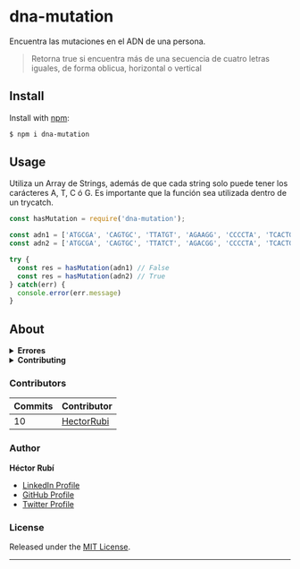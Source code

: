 # dna-mutation
Encuentra las mutaciones en el ADN de una persona.

> Retorna true si encuentra más de una secuencia de cuatro letras iguales, de forma oblicua, horizontal o vertical


## Install

Install with [npm](https://www.npmjs.com/):

```sh
$ npm i dna-mutation
```

## Usage

Utiliza un Array de Strings, además de que cada string solo puede tener los carácteres A, T, C ó G.
Es importante que la función sea utilizada dentro de un trycatch.

```js
const hasMutation = require('dna-mutation');

const adn1 = ['ATGCGA', 'CAGTGC', 'TTATGT', 'AGAAGG', 'CCCCTA', 'TCACTG']
const adn2 = ['ATGCGA', 'CAGTGC', 'TTATCT', 'AGACGG', 'CCCCTA', 'TCACTG']

try {
  const res = hasMutation(adn1) // False
  const res = hasMutation(adn2) // True
} catch(err) {
  console.error(err.message)
}

```

## About

<details>
<summary><strong>Errores</strong></summary>
La función lanza errores cuando:

* La secuencia genetica tiene caracteres diferentes a los definidos


</details>

<details>
<summary><strong>Contributing</strong></summary>

Pull requests and stars are always welcome. For bugs and feature requests, [please create an issue](../../issues/new).

</details>

### Contributors

| **Commits** | **Contributor** | 
| --- | --- |
| 10 | [HectorRubi](https://github.com/HectorRubi) |

### Author

**Héctor Rubí**

* [LinkedIn Profile](https://linkedin.com/in/hector-rubi-garcia)
* [GitHub Profile](https://github.com/HectorRubi)
* [Twitter Profile](https://twitter.com/HectorRubiDev)

### License

Released under the [MIT License](LICENSE).

***